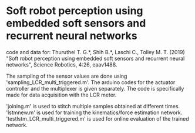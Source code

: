 # Soft robot perception using embedded soft sensors and recurrent neural networks
code and data for: Thuruthel T. G.\*, Shih B.\*, Laschi C., Tolley M. T. (2019) "Soft robot perception using embedded soft sensors and recurrent neural networks", Science Robotics, 4:26, eaav1488. 

The sampling of the sensor values are done using 'sampling_LCR_multi_triggered.m'. The arduino codes for the actuator controller and the multiplexer is given separately. The code is specifically made for data acquisition with the LCR meter. 

'joining.m' is used to stitch multiple samples obtained at different times. 'lstmnew.m' is used for training the kinematics/force estimation network. 'testlstm_LCR_multi_triggered.m' is used for online evaluation of the trained network. 
